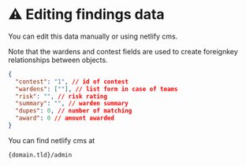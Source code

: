 # ⚠️ Editing findings data

You can edit this data manually or using netlify cms.

Note that the wardens and contest fields are used to create foreignkey relationships between objects.

```json
{
  "contest": "1", // id of contest
  "wardens": [""], // list form in case of teams
  "risk": "", // risk rating
  "summary": "", // warden summary
  "dupes": 0, // number of matching
  "award": 0 // amount awarded
}
```

You can find netlify cms at

`{domain.tld}/admin`
